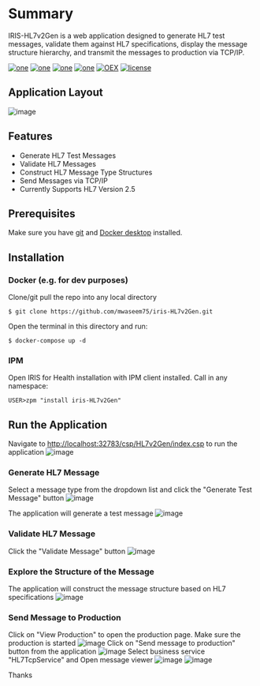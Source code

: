 # Summary
IRIS-HL7v2Gen is a web application designed to generate HL7 test messages, validate them against HL7 specifications, display the message structure hierarchy, and transmit the messages to production via TCP/IP.

[![one](https://img.shields.io/badge/Platform-InterSystems%20IRIS-blue)](https://www.intersystems.com/data-platform/) [![one](https://img.shields.io/badge/WebFrameWork-CSP-Orange)](https://docs.intersystems.com/latest/csp/docbook/DocBook.UI.Page.cls?KEY=GCSP) [![one](https://img.shields.io/badge/Interoperability-HL7%20V2-yellow)](https://v2.hl7.org/conformance/HL7v2_Conformance_Methodology_R1_O1_Ballot_Revised_D9_-_September_2019_Introduction.html) [![one](https://img.shields.io/badge/Python%20Library-HL7apy-Maroon)](https://crs4.github.io/hl7apy/index.html) [![OEX](https://img.shields.io/badge/Available%20on-Intersystems%20Open%20Exchange-00b2a9.svg)]() [![license](https://img.shields.io/badge/License-MIT-blue.svg)](https://github.com/mwaseem75/iris-HL7v2Gen/blob/main/LICENSE)

## Application Layout
![image](https://github.com/user-attachments/assets/1d18bb0c-bf27-4090-85e8-de0d309442b8)

## Features
* Generate HL7 Test Messages
* Validate HL7 Messages
* Construct HL7 Message Type Structures
* Send Messages via TCP/IP
* Currently Supports HL7 Version 2.5


## Prerequisites
Make sure you have [git](https://git-scm.com/book/en/v2/Getting-Started-Installing-Git) and [Docker desktop](https://www.docker.com/products/docker-desktop) installed.

## Installation 

### Docker (e.g. for dev purposes)

Clone/git pull the repo into any local directory

```
$ git clone https://github.com/mwaseem75/iris-HL7v2Gen.git
```

Open the terminal in this directory and run:

```
$ docker-compose up -d
```

### IPM

Open IRIS for Health installation with IPM client installed. Call in any namespace:

```
USER>zpm "install iris-HL7v2Gen"
```

## Run the Application
Navigate to [http://localhost:32783/csp/HL7v2Gen/index.csp](http://localhost:32783/csp/HL7v2Gen/index.csp) to run the application
![image](https://github.com/user-attachments/assets/8cbc32cf-9cf5-467f-842b-ad5672aeeffe)

### Generate HL7 Message
Select a message type from the dropdown list and click the "Generate Test Message" button
![image](https://github.com/user-attachments/assets/14ba8436-4f66-4d7b-a1b1-bd1013498e19)

The application will generate a test message
![image](https://github.com/user-attachments/assets/ff8ab828-176d-467d-af7c-d235dc66338f)

### Validate HL7 Message
Click the "Validate Message" button
![image](https://github.com/user-attachments/assets/201d2696-d673-422e-b1ed-2a8e2205a735)

### Explore the Structure of the Message
The application will construct the message structure based on HL7 specifications
![image](https://github.com/user-attachments/assets/c11dfc90-f4ab-40e4-ab61-f204c1ca43c4)

### Send Message to Production
Click on "View Production" to open the production page. Make sure the production is started
![image](https://github.com/user-attachments/assets/2531a108-09bc-4e41-8139-15d88069b611)
Click on "Send message to production" button from the application
![image](https://github.com/user-attachments/assets/592f9a5c-002a-4d18-b0df-129c3451c728)
Select business service "HL7TcpService" and Open message viewer 
![image](https://github.com/user-attachments/assets/b1c6c8bc-c6cd-4697-9e80-4b046081a214)
![image](https://github.com/user-attachments/assets/e9894c82-c3e4-46a0-b7e5-15c50ad3714b)


Thanks
